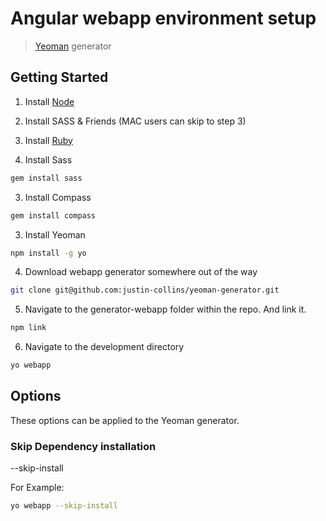 # Angular webapp environment setup

> [Yeoman](http://yeoman.io) generator


## Getting Started

1. Install [Node](http://nodejs.org/download/)

2. Install SASS & Friends (MAC users can skip to step 3)
  1. Install [Ruby](http://www.rubyinstaller.org/downloads/)
  2. Install Sass
  ```bash
  gem install sass
  ```
  3. Install Compass
  ```bash
  gem install compass
  ```

3. Install Yeoman
  ```bash
  npm install -g yo
  ```

4. Download webapp generator somewhere out of the way
  ```bash
  git clone git@github.com:justin-collins/yeoman-generator.git
  ```

5. Navigate to the generator-webapp folder within the repo. And link it.
  ```bash
  npm link
  ```

6. Navigate to the development directory
  ```bash
  yo webapp
  ```

## Options
These options can be applied to the Yeoman generator.

### Skip Dependency installation
--skip-install

For Example:
  ```bash
  yo webapp --skip-install
  ```
